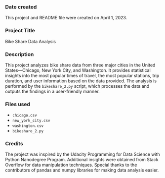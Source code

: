 ### Date created
This project and README file were created on April 1, 2023.

### Project Title
Bike Share Data Analysis

### Description
This project analyzes bike share data from three major cities in the United States—Chicago, New York City, and Washington. It provides statistical insights into the most popular times of travel, the most popular stations, trip duration, and user information based on the data provided. The analysis is performed by the `bikeshare_2.py` script, which processes the data and outputs the findings in a user-friendly manner.

### Files used
- `chicago.csv`
- `new_york_city.csv`
- `washington.csv`
- `bikeshare_2.py`

### Credits
The project was inspired by the Udacity Programming for Data Science with Python Nanodegree Program. Additional insights were obtained from Stack Overflow for data manipulation techniques. Special thanks to the contributors of pandas and numpy libraries for making data analysis easier.